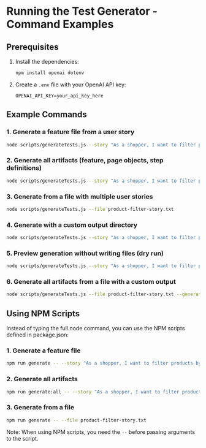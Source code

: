 # Running the Test Generator - Command Examples

## Prerequisites

1. Install the dependencies:
   ```bash
   npm install openai dotenv
   ```

2. Create a `.env` file with your OpenAI API key:
   ```
   OPENAI_API_KEY=your_api_key_here
   ```

## Example Commands

### 1. Generate a feature file from a user story

```bash
node scripts/generateTests.js --story "As a shopper, I want to filter products by price low to high so that I can find the most affordable items first"
```

### 2. Generate all artifacts (feature, page objects, step definitions)

```bash
node scripts/generateTests.js --story "As a shopper, I want to filter products by price low to high so that I can find the most affordable items first" --generate-all
```

### 3. Generate from a file with multiple user stories

```bash
node scripts/generateTests.js --file product-filter-story.txt
```

### 4. Generate with a custom output directory

```bash
node scripts/generateTests.js --story "As a shopper, I want to filter products by price low to high so that I can find the most affordable items first" --output custom-features
```

### 5. Preview generation without writing files (dry run)

```bash
node scripts/generateTests.js --story "As a shopper, I want to filter products by price low to high so that I can find the most affordable items first" --dry-run
```

### 6. Generate all artifacts from a file with a custom output

```bash
node scripts/generateTests.js --file product-filter-story.txt --generate-all --output custom-features
```

## Using NPM Scripts

Instead of typing the full node command, you can use the NPM scripts defined in package.json:

### 1. Generate a feature file

```bash
npm run generate -- --story "As a shopper, I want to filter products by price low to high so that I can find the most affordable items first"
```

### 2. Generate all artifacts

```bash
npm run generate:all -- --story "As a shopper, I want to filter products by price low to high so that I can find the most affordable items first"
```

### 3. Generate from a file

```bash
npm run generate -- --file product-filter-story.txt
```

Note: When using NPM scripts, you need the `--` before passing arguments to the script.
